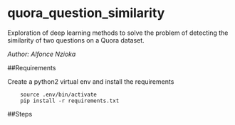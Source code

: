 # quora_question_similarity
Exploration of deep learning methods to solve the problem of detecting the similarity of two questions on a Quora dataset.

*Author: Alfonce Nzioka*

##Requirements

Create a python2 virtual env and install the requirements
```virtualenv .env
	source .env/bin/activate
	pip install -r requirements.txt
```

##Steps


